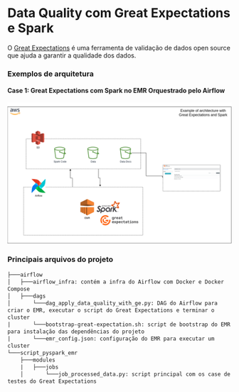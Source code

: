 # Data Quality com Great Expectations e Spark

O [Great Expectations](https://greatexpectations.io/) é uma ferramenta de validação de dados open source que ajuda a garantir a qualidade dos dados.


### Exemplos de arquitetura


#### Case 1: Great Expectations com Spark no EMR Orquestrado pelo Airflow
![alt text](https://github.com/cicerojmm/dataQualityGreatExpectationsSpark/blob/main/images/architecture-ge-simple.png?raw=true)



### Principais arquivos do projeto
```
├───airflow
│   ├───airflow_infra: contém a infra do Airflow com Docker e Docker Compose
│   ├───dags
│       └───dag_apply_data_quality_with_ge.py: DAG do Airflow para criar o EMR, executar o script do Great Expectations e terminar o cluster
|       └───bootstrap-great-expectation.sh: script de bootstrap do EMR para instalação das dependências do projeto
|       └───emr_config.json: configuração do EMR para executar um cluster
└───script_pyspark_emr
    ├───modules
    |   ├───jobs
    │       └───job_processed_data.py: script principal com os case de testes do Great Expectations
```

